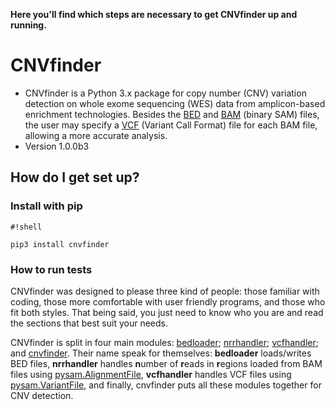 **Here you'll find which steps are necessary to get CNVfinder up and running.**

# CNVfinder #

* CNVfinder is a Python 3.x package for copy number (CNV) variation detection on whole exome sequencing (WES) data from amplicon-based enrichment technologies. Besides the [BED](https://genome.ucsc.edu/FAQ/FAQformat#format1) and [BAM](http://software.broadinstitute.org/software/igv/bam) (binary SAM) files, the user may specify a [VCF](http://www.internationalgenome.org/wiki/Analysis/Variant%20Call%20Format/vcf-variant-call-format-version-40/) (Variant Call Format) file for each BAM file, allowing a more accurate analysis.   
* Version 1.0.0b3

## How do I get set up? ##
### Install with pip ###

```
#!shell

pip3 install cnvfinder
```

### How to run tests ###
CNVfinder was designed to please three kind of people: those familiar with coding, those more comfortable with user friendly programs, and those who fit both styles. That being said, you just need to know who you are and read the sections that best suit your needs.

CNVfinder is split in four main modules: [bedloader](#beloader-module); [nrrhandler](#nrrhandler-module); [vcfhandler](#vcfhandler-module); and [cnvfinder](#cnvfinder-module). Their name speak for themselves:
**bedloader** loads/writes BED files, **nrrhandler** handles **n**umber of **r**eads in **r**egions loaded from BAM files using [pysam.AlignmentFile](http://pysam.readthedocs.io/en/latest/usage.html#opening-a-file), **vcfhandler** handles VCF files using [pysam.VariantFile](http://pysam.readthedocs.io/en/latest/usage.html#working-with-vcf-bcf-formatted-files), and finally, cnvfinder puts all these modules together for CNV detection. 
